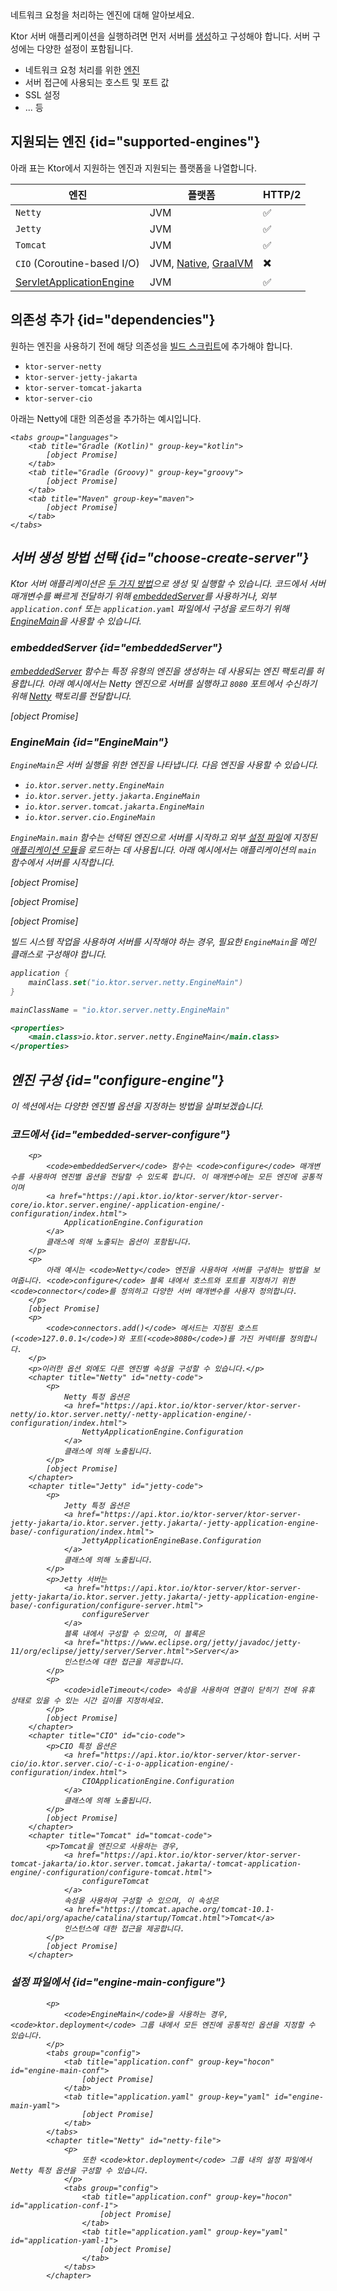 [//]: # (title: 서버 엔진)

<show-structure for="chapter" depth="3"/>

<link-summary>
네트워크 요청을 처리하는 엔진에 대해 알아보세요.
</link-summary>

Ktor 서버 애플리케이션을 실행하려면 먼저 서버를 [생성](server-create-and-configure.topic)하고 구성해야 합니다.
서버 구성에는 다양한 설정이 포함됩니다.
- 네트워크 요청 처리를 위한 [엔진](#supported-engines)
- 서버 접근에 사용되는 호스트 및 포트 값
- SSL 설정
- ... 등

## 지원되는 엔진 {id="supported-engines"}

아래 표는 Ktor에서 지원하는 엔진과 지원되는 플랫폼을 나열합니다.

| 엔진                                  | 플랫폼                                            | HTTP/2 |
|-----------------------------------------|------------------------------------------------------|--------|
| `Netty`                                 | JVM                                                  | ✅      |
| `Jetty`                                 | JVM                                                  | ✅      |
| `Tomcat`                                | JVM                                                  | ✅      |
| `CIO` (Coroutine-based I/O)             | JVM, [Native](server-native.md), [GraalVM](graalvm.md) | ✖️     |
| [ServletApplicationEngine](server-war.md) | JVM                                                  | ✅      |

## 의존성 추가 {id="dependencies"}

원하는 엔진을 사용하기 전에 해당 의존성을 [빌드 스크립트](server-dependencies.topic)에 추가해야 합니다.

* `ktor-server-netty`
* `ktor-server-jetty-jakarta`
* `ktor-server-tomcat-jakarta`
* `ktor-server-cio`

아래는 Netty에 대한 의존성을 추가하는 예시입니다.

<var name="artifact_name" value="ktor-server-netty"/>

    <tabs group="languages">
        <tab title="Gradle (Kotlin)" group-key="kotlin">
            [object Promise]
        </tab>
        <tab title="Gradle (Groovy)" group-key="groovy">
            [object Promise]
        </tab>
        <tab title="Maven" group-key="maven">
            [object Promise]
        </tab>
    </tabs>
    

## 서버 생성 방법 선택 {id="choose-create-server"}
Ktor 서버 애플리케이션은 [두 가지 방법](server-create-and-configure.topic#embedded)으로 생성 및 실행할 수 있습니다. 코드에서 서버 매개변수를 빠르게 전달하기 위해 [embeddedServer](#embeddedServer)를 사용하거나, 외부 `application.conf` 또는 `application.yaml` 파일에서 구성을 로드하기 위해 [EngineMain](#EngineMain)을 사용할 수 있습니다.

### embeddedServer {id="embeddedServer"}

[embeddedServer](https://api.ktor.io/ktor-server/ktor-server-core/io.ktor.server.engine/embedded-server.html) 함수는 특정 유형의 엔진을 생성하는 데 사용되는 엔진 팩토리를 허용합니다. 아래 예시에서는 Netty 엔진으로 서버를 실행하고 `8080` 포트에서 수신하기 위해 [Netty](https://api.ktor.io/ktor-server/ktor-server-netty/io.ktor.server.netty/-netty/index.html) 팩토리를 전달합니다.

[object Promise]

### EngineMain {id="EngineMain"}

`EngineMain`은 서버 실행을 위한 엔진을 나타냅니다. 다음 엔진을 사용할 수 있습니다.

* `io.ktor.server.netty.EngineMain`
* `io.ktor.server.jetty.jakarta.EngineMain`
* `io.ktor.server.tomcat.jakarta.EngineMain`
* `io.ktor.server.cio.EngineMain`

`EngineMain.main` 함수는 선택된 엔진으로 서버를 시작하고 외부 [설정 파일](server-configuration-file.topic)에 지정된 [애플리케이션 모듈](server-modules.md)을 로드하는 데 사용됩니다. 아래 예시에서는 애플리케이션의 `main` 함수에서 서버를 시작합니다.

<tabs>
<tab title="Application.kt">

[object Promise]

</tab>

<tab title="application.conf">

[object Promise]

</tab>

<tab title="application.yaml">

[object Promise]

</tab>
</tabs>

빌드 시스템 작업을 사용하여 서버를 시작해야 하는 경우, 필요한 `EngineMain`을 메인 클래스로 구성해야 합니다.

<tabs group="languages" id="main-class-set-engine-main">
<tab title="Gradle (Kotlin)" group-key="kotlin">

```kotlin
application {
    mainClass.set("io.ktor.server.netty.EngineMain")
}
```

</tab>
<tab title="Gradle (Groovy)" group-key="groovy">

```groovy
mainClassName = "io.ktor.server.netty.EngineMain"
```

</tab>
<tab title="Maven" group-key="maven">

```xml
<properties>
    <main.class>io.ktor.server.netty.EngineMain</main.class>
</properties>
```

</tab>
</tabs>

## 엔진 구성 {id="configure-engine"}

이 섹션에서는 다양한 엔진별 옵션을 지정하는 방법을 살펴보겠습니다.

### 코드에서 {id="embedded-server-configure"}

        <p>
            <code>embeddedServer</code> 함수는 <code>configure</code> 매개변수를 사용하여 엔진별 옵션을 전달할 수 있도록 합니다. 이 매개변수에는 모든 엔진에 공통적이며
            <a href="https://api.ktor.io/ktor-server/ktor-server-core/io.ktor.server.engine/-application-engine/-configuration/index.html">
                ApplicationEngine.Configuration
            </a>
            클래스에 의해 노출되는 옵션이 포함됩니다.
        </p>
        <p>
            아래 예시는 <code>Netty</code> 엔진을 사용하여 서버를 구성하는 방법을 보여줍니다. <code>configure</code> 블록 내에서 호스트와 포트를 지정하기 위한 <code>connector</code>를 정의하고 다양한 서버 매개변수를 사용자 정의합니다.
        </p>
        [object Promise]
        <p>
            <code>connectors.add()</code> 메서드는 지정된 호스트(<code>127.0.0.1</code>)와 포트(<code>8080</code>)를 가진 커넥터를 정의합니다.
        </p>
        <p>이러한 옵션 외에도 다른 엔진별 속성을 구성할 수 있습니다.</p>
        <chapter title="Netty" id="netty-code">
            <p>
                Netty 특정 옵션은
                <a href="https://api.ktor.io/ktor-server/ktor-server-netty/io.ktor.server.netty/-netty-application-engine/-configuration/index.html">
                    NettyApplicationEngine.Configuration
                </a>
                클래스에 의해 노출됩니다.
            </p>
            [object Promise]
        </chapter>
        <chapter title="Jetty" id="jetty-code">
            <p>
                Jetty 특정 옵션은
                <a href="https://api.ktor.io/ktor-server/ktor-server-jetty-jakarta/io.ktor.server.jetty.jakarta/-jetty-application-engine-base/-configuration/index.html">
                    JettyApplicationEngineBase.Configuration
                </a>
                클래스에 의해 노출됩니다.
            </p>
            <p>Jetty 서버는
                <a href="https://api.ktor.io/ktor-server/ktor-server-jetty-jakarta/io.ktor.server.jetty.jakarta/-jetty-application-engine-base/-configuration/configure-server.html">
                    configureServer
                </a>
                블록 내에서 구성할 수 있으며, 이 블록은
                <a href="https://www.eclipse.org/jetty/javadoc/jetty-11/org/eclipse/jetty/server/Server.html">Server</a>
                인스턴스에 대한 접근을 제공합니다.
            </p>
            <p>
                <code>idleTimeout</code> 속성을 사용하여 연결이 닫히기 전에 유휴 상태로 있을 수 있는 시간 길이를 지정하세요.
            </p>
            [object Promise]
        </chapter>
        <chapter title="CIO" id="cio-code">
            <p>CIO 특정 옵션은
                <a href="https://api.ktor.io/ktor-server/ktor-server-cio/io.ktor.server.cio/-c-i-o-application-engine/-configuration/index.html">
                    CIOApplicationEngine.Configuration
                </a>
                클래스에 의해 노출됩니다.
            </p>
            [object Promise]
        </chapter>
        <chapter title="Tomcat" id="tomcat-code">
            <p>Tomcat을 엔진으로 사용하는 경우,
                <a href="https://api.ktor.io/ktor-server/ktor-server-tomcat-jakarta/io.ktor.server.tomcat.jakarta/-tomcat-application-engine/-configuration/configure-tomcat.html">
                    configureTomcat
                </a>
                속성을 사용하여 구성할 수 있으며, 이 속성은
                <a href="https://tomcat.apache.org/tomcat-10.1-doc/api/org/apache/catalina/startup/Tomcat.html">Tomcat</a>
                인스턴스에 대한 접근을 제공합니다.
            </p>
            [object Promise]
        </chapter>
        

### 설정 파일에서 {id="engine-main-configure"}

            <p>
                <code>EngineMain</code>을 사용하는 경우, <code>ktor.deployment</code> 그룹 내에서 모든 엔진에 공통적인 옵션을 지정할 수 있습니다.
            </p>
            <tabs group="config">
                <tab title="application.conf" group-key="hocon" id="engine-main-conf">
                    [object Promise]
                </tab>
                <tab title="application.yaml" group-key="yaml" id="engine-main-yaml">
                    [object Promise]
                </tab>
            </tabs>
            <chapter title="Netty" id="netty-file">
                <p>
                    또한 <code>ktor.deployment</code> 그룹 내의 설정 파일에서 Netty 특정 옵션을 구성할 수 있습니다.
                </p>
                <tabs group="config">
                    <tab title="application.conf" group-key="hocon" id="application-conf-1">
                        [object Promise]
                    </tab>
                    <tab title="application.yaml" group-key="yaml" id="application-yaml-1">
                        [object Promise]
                    </tab>
                </tabs>
            </chapter>